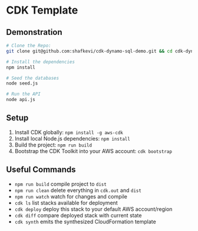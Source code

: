 # CDK Template

<!-- ![Architecture](architecture.svg) -->
## Demonstration
```bash
# Clone the Repo:
git clone git@github.com:shafkevi/cdk-dynamo-sql-demo.git && cd cdk-dynamo-sql-demo && ls | grep -v src | xargs rm -rf && cd src/app

# Install the dependencies
npm install

# Seed the databases
node seed.js

# Run the API
node api.js
```


## Setup

  1. Install CDK globally: `npm install -g aws-cdk`
  2. Install local Node.js dependencies: `npm install`
  3. Build the project: `npm run build`
  4. Bootstrap the CDK Toolkit into your AWS account: `cdk bootstrap`

## Useful Commands

  * `npm run build` compile project to `dist`
  * `npm run clean` delete everything in `cdk.out` and `dist`
  * `npm run watch` watch for changes and compile
  * `cdk ls` list stacks available for deployment
  * `cdk deploy` deploy this stack to your default AWS account/region
  * `cdk diff` compare deployed stack with current state
  * `cdk synth` emits the synthesized CloudFormation template
